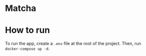 # Matcha

# How to run
To run the app, create a `.env` file at the root of the project. Then, run `docker-compose up -d`.
